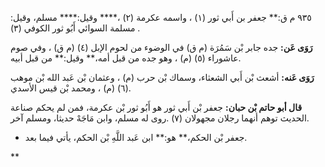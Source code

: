 ٩٣٥ م ق:** جعفر بن أَبي ثور (١) ، واسمه عكرمة (٢) ،**** وقيل:**** مسلم، وقيل: مسلمة السوائي أَبُو ثور الكوفي (٣) .

**رَوَى عَن:** جده جابر بْن سَمُرَة (م ق) في الوضوء من لحوم الإبل (٤) (م ق) ، وفي صوم عاشوراء (٥) (م) ، وهو جده من قبل أمه،** وقيل:** من قبل أبيه.

**رَوَى عَنه:** أشعث بْن أَبي الشعثاء، وسماك بْن حرب (م) ، وعثمان بْن عَبد الله بْن موهب (٦) (م) ، ومحمد بْن قيس الأسدي.

**قال أبو حاتم بْن حبان:** جعفر بْن أَبي ثور هو أَبُو ثور بْن عكرمة، فمن لم يحكم صناعة الحديث توهم أنهما رجلان مجهولان (٧) .روى له مسلم، وابن مَاجَهْ حديثا، ومسلم آخر.

- جعفر بْن الحكم،** هو:** ابن عَبد اللَّهِ بْن الحكم، يأتي فيما بعد.

**